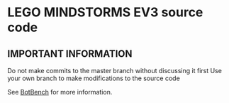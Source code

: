 LEGO MINDSTORMS EV3 source code
===============================

IMPORTANT INFORMATION
---------------------
Do not make commits to the master branch without discussing it first
Use your own branch to make modifications to the source code

See [BotBench][1] for more information.

  [1]: http://botbench.com/blog/2013/07/31/lego-mindstorms-ev3-source-code-available/
